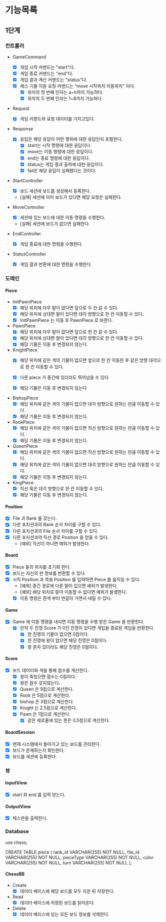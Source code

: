# 기능목록

## 1단계

### 컨트롤러

- GameCommand
    - [x] 게임 시작 커맨드는 "start"다.
    - [x] 게임 종료 커맨드는 "end"다.
    - [x] 게임 결과 계산 커맨드는 "status"다.
    - [x] 체스 기물 이동 요청 커맨드는 "move 시작위치 이동위치" 이다.
        - [x] 위치의 첫 번째 인자는 a~h까지 가능하다.
        - [x] 위치의 두 번째 인자는 1~8까지 가능하다.

- Request
    - [x] 게임 커맨드와 요청 데이터를 가지고있다.

- Response
    - [x] 응답은 해당 응답이 어떤 행위에 대한 응답인지 포함한다.
        - [x] start는 시작 명령에 대한 응답이다.
        - [x] move는 이동 명령에 대한 응답이다.
        - [x] end는 종료 명령에 대한 응답이다.
        - [x] status는 게임 결과 출력에 대한 응답이다.
        - [x] fail은 해당 응답이 실패했다는 것이다.

- StartController
    - [x] 보드 세션에 보드를 생성해서 등록한다.
    - [실패] 세션에 이미 보드가 있다면 해당 요청은 실패한다.

- MoveController
    - [x] 세션에 있는 보드에 대한 이동 명령을 수행한다.
    - [실패] 세션에 보드가 없으면 실패한다.

- EndController
    - [x] 게임 종료에 대한 명령을 수행한다.

- StatusController
    - [x] 게임 결과 반환에 대한 명령을 수행한다.

### 도메인

#### Piece

- InitPawnPiece
    - [x] 해당 위치에 아무 말이 없다면 앞으로 두 칸 갈 수 있다.
    - [x] 해당 위치에 상대편 말이 있다면 대각 방향으로 한 칸 이동할 수 있다.
    - [x] InitPawnPiece 는 이동 후 PawnPiece 로 바뀐다.

- PawnPiece
    - [x] 해당 위치에 아무 말이 없다면 앞으로 한 칸 갈 수 있다.
    - [x] 해당 위치에 상대편 말이 있다면 대각 방향으로 한 칸 이동할 수 있다.
    - [x] 해당 기물은 이동 후 변경되지 않는다.

- KnightPiece
    - [x] 해당 위치에 같은 색의 기물이 없으면 앞으로 한 칸 이동한 후 같은 방향 대각으로 한 칸 이동할 수 있다.
    - [x] 다른 piece 가 중간에 있더라도 뛰어넘을 수 있다
    - [x] 해당 기물은 이동 후 변경되지 않는다


- BishopPiece
    - [x] 해당 위치에 같은 색의 기물이 없으면 대각 방향으로 원하는 만큼 이동할 수 있다.
    - [x] 해당 기물은 이동 후 변경되지 않는다.

- RookPiece
    - [x] 해당 위치에 같은 색의 기물이 없으면 직선 방향으로 원하는 만큼 이동할 수 있다.
    - [x] 해당 기물은 이동 후 변경되지 않는다.

- QueenPiece
    - [x] 해당 위치에 같은 색의 기물이 없으면 직선 방향으로 원하는 만큼 이동할 수 있다.
    - [x] 해당 위치에 같은 색의 기물이 없으면 대각 방향으로 원하는 만큼 이동할 수 있다.
    - [x] 해당 기물은 이동 후 변경되지 않는다.

- KingPiece
    - [x] 직선 혹은 대각 방향으로 한 칸 이동할 수 있다.
    - [x] 해당 기물은 이동 후 변경되지 않는다.

#### Position

- [x] File 과 Rank 를 갖는다.
- [x] 다른 포지션과의 Rank 순서 차이를 구할 수 있다.
- [x] 다른 포지션과의 File 순서 차이를 구할 수 있다.
- [x] 다른 포지션과의 직선 경로 Position 을 얻을 수 있다.
    - [예외] 직선이 아니면 예외가 발생한다.

#### Board

- [x] Piece 들의 위치를 초기화 한다.
- [x] 보드는 자신의 판 정보를 반환할 수 있다.
- [x] 시작 Position 과 목표 Position 를 입력하면 Piece 를 움직일 수 있다.
    - [예외] 중간 경로에 다른 말이 있으면 예외가 발생한다.
    - [예외] 해당 위치로 말이 이동할 수 없다면 예외가 발생한다.
    - [x] 이동 명령은 흰색 부터 번갈아 가면서 내릴 수 있다.

#### Game

- [x] Game 에 이동 명령을 내리면 이동 명령을 수행 받은 Game 을 반환한다.
    - [x] 만약 두 진영 Score 가 0인 진영이 있다면 게임을 종료된 게임을 반환한다.
        - [x] 한 진영의 기물이 없으면 0점이다.
        - [x] 한 진영에 왕이 없으면 해당 진영은 0점이다.
        - [x] 왕 혼자 있더라도 해당 진영은 0점이다.

#### Score

- [x] 보드 데이터와 색을 통해 점수를 계산한다.
    - [x] 왕이 죽었으면 점수는 0점이다.
    - [x] 왕은 점수 갖지않는다.
    - [x] Queen 은 9점으로 계산한다.
    - [x] Rook 은 5점으로 계산한다.
    - [x] bishop 은 3점으로 계산한다.
    - [x] Knight 는 2.5점으로 계산한다.
    - [x] Pawn 은 1점으로 계산한다.
        - [x] 같은 세로줄에 있는 폰은 0.5점으로 계산한다.

#### BoardSession

- [x] 현재 시스템에서 돌아가고 있는 보드를 관리한다.
- [x] 보드가 존재하는지 확인한다.
- [x] 보드를 세션에 등록한다.

### 뷰

#### InputView

- [x] start 와 end 를 입력 받는다.

#### OutputView

- [x] 체스판을 출력한다.

### Database

use chess;

CREATE TABLE piece (
rank_id VARCHAR(255) NOT NULL,
file_id VARCHAR(255) NOT NULL,
pieceType VARCHAR(255) NOT NULL,
color VARCHAR(255) NOT NULL,
turn VARCHAR(255) NOT NULL
);

#### ChessBB

- Create
    - [x] 데이터 베이스에 해당 보드를 모두 지운 뒤 저장한다.
- Read
    - [x] 데이터 베이스에 저장된 보드를 읽어온다.
- Delete
    - [x] 데이터 베이스에 있는 모든 보드 정보를 삭제한다.

